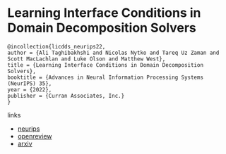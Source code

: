 # Learning Interface Conditions in Domain Decomposition Solvers

```
@incollection{licdds_neurips22,
author = {Ali Taghibakhshi and Nicolas Nytko and Tareq Uz Zaman and Scott MacLachlan and Luke Olson and Matthew West},
title = {Learning Interface Conditions in Domain Decomposition Solvers},
booktitle = {Advances in Neural Information Processing Systems (NeurIPS) 35},
year = {2022},
publisher = {Curran Associates, Inc.}
}
```

links
- [neurips](https://nips.cc/Conferences/2022/Schedule?showEvent=53135)
- [openreview](https://openreview.net/forum?id=FvdOlVWL-w)
- [arxiv](https://arxiv.org/abs/2205.09833)
